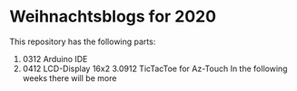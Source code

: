 # Weihnachtsblogs for 2020
This repository has the following parts:
1. 0312 Arduino IDE 
2. 0412 LCD-Display 16x2
3.0912 TicTacToe for Az-Touch
In the following weeks there will be more
